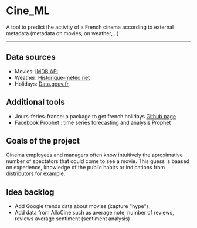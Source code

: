 # Cine_ML
A tool to predict the activity of a French cinema according to external metadata (metadata on movies, on weather,...)
____________

## Data sources

- Movies: [IMDB API](https://imdb-api.com/API)
- Weather: [Historique-météo.net](https://www.historique-meteo.net/)
- Holidays: [Data.gouv.fr](https://www.data.gouv.fr/fr/datasets/jours-feries-en-france/)

## Additional tools

- Jours-feries-france: a package to get french holidays [Github page](https://github.com/etalab/jours-feries-france)
- Facebook Prophet : time series forecasting and analysis  [Prophet](https://facebook.github.io/prophet/)

## Goals of the project

Cinema employees and managers often know intuitively the aproximative number of spectators that could come to see a movie.
This guess is baased on experience, knowledge of the public habits or indications from distributors for example.

## Idea backlog

- Add Google trends data about movies (capture "hype")
- Add data from AlloCine such as average note, number of reviews, reviews average sentiment (sentiment analysis)